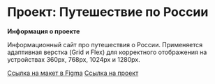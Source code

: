 # Проект: Путешествие по России


**Информация о проекте**

Информационный сайт про путешествия о России.
Применяется адаптивная верстка (Grid и Flex) для корректного отображения на устройствах 360px, 768px, 1024px и 1280px.

[Ссылка на макет в Figma](https://www.figma.com/file/5S2WSbEFL6awjVWJ0NWL8Q/Sprint-3_-Russia-_-desktop-mobile?node-id=28503%3A0)
[Ссылка на проект](https://klochkovavictoria.github.io/russian-travel/)


